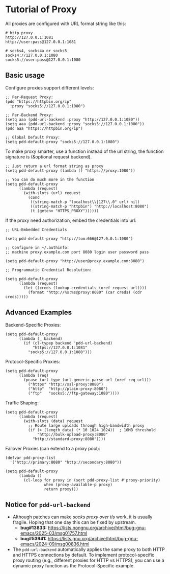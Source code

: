 # Tutorial of Proxy

All proxies are configured with URL format string like this:
```shell
# http proxy
http://127.0.0.1:1081
http://user:pass@127.0.0.1:1081

# socks4, socks4a or socks5
socks4://127.0.0.1:1080
socks5://user:pass@127.0.0.1:1080
```

## Basic usage

Configure proxies support different levels:

```emacs-lisp
;; Per-Request Proxy:
(pdd "https://httpbin.org/ip"
  :proxy "socks5://127.0.0.1:1080")

;; Per-Backend Proxy:
(setq aaa (pdd-url-backend :proxy "http://127.0.0.1:1080"))
(setq aaa (pdd-url-backend :proxy "socks5://127.0.0.1:1080"))
(pdd aaa "https://httpbin.org/ip")

;; Global Default Proxy:
(setq pdd-default-proxy "socks5://127.0.0.1:1080")
```

To make proxy smarter, use a function instead of the url string, the function signature is (&optional request backend).

```emacs-lisp
;; Just return a url format string as proxy
(setq pdd-default-proxy (lambda () "https://proxy:1080"))

;; You can do much more in the function
(setq pdd-default-proxy
      (lambda (request)
        (with-slots (url) request
          (cond
           ((string-match-p "localhost\\|127\\.0" url) nil)
           ((string-match-p "httpbin") "http://localhost:8080")
           (t (getenv "HTTPS_PROXY"))))))
```

If the proxy need authorization, embed the credentials into url:
```emacs-lisp
;; URL-Embedded Credentials

(setq pdd-default-proxy "http://tom:666@127.0.0.1:1080")

;; Configure in ~/.authinfo:
;; machine proxy.example.com port 8080 login user password pass

(setq pdd-default-proxy "http://user@proxy.example.com:8080")

;; Programmatic Credential Resolution:

(setq pdd-default-proxy
      (lambda (request)
        (let ((creds (lookup-credentials (oref request url))))
          (format "http://%s:%s@proxy:8080" (car creds) (cdr creds)))))
```

## Advanced Examples

Backend-Specific Proxies:
```emacs-lisp
(setq pdd-default-proxy
      (lambda (_ backend)
        (if (cl-typep backend 'pdd-url-backend)
            "https://127.0.0.1:1081"
          "socks5://127.0.0.1:1080")))
```

Protocol-Specific Proxies:
```emacs-lisp
(setq pdd-default-proxy
      (lambda (req)
        (pcase (url-type (url-generic-parse-url (oref req url)))
          ("https" "http://ssl-proxy:8080")
          ("http"  "http://plain-proxy:8080")
          ("ftp"   "socks5://ftp-gateway:1080"))))
```

Traffic Shaping:
```emacs-lisp
(setq pdd-default-proxy
      (lambda (request)
        (with-slots (data) request
          ;; Route large uploads through high-bandwidth proxy
          (if (> (length data) (* 10 1024 1024))  ; 10MB threshold
              "http://bulk-upload-proxy:8080"
            "http://standard-proxy:8080"))))
```

Failover Proxies (can extend to a proxy pool):
```emacs-lisp
(defvar pdd-proxy-list
  '("http://primary:8080" "http://secondary:8080"))

(setq pdd-default-proxy
      (lambda ()
        (cl-loop for proxy in (sort pdd-proxy-list #'proxy-priority)
                 when (proxy-available-p proxy)
                 return proxy)))
```

## Notice for `pdd-url-backend`

- Although patches can make _socks proxy over tls_ work, it is usually fragile. Hoping that one day this can be fixed by upstream.
  * **bug#13833:** https://lists.nongnu.org/archive/html/bug-gnu-emacs/2025-03/msg01757.html
  * **bug#53941:** https://lists.gnu.org/archive/html/bug-gnu-emacs/2024-09/msg00836.html
- The `pdd-url-backend` automatically applies the same proxy to both HTTP and HTTPS connections by default. To implement protocol-specific proxy routing (e.g., different proxies for HTTP vs HTTPS), you can use a dynamic proxy function as the Protocol-Specific example.
